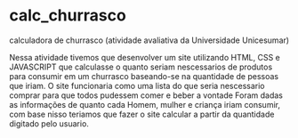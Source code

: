 # calc_churrasco
 calculadora de churrasco (atividade avaliativa da Universidade Unicesumar)
 
Nessa atividade tivemos que desenvolver um site utilizando HTML, CSS e JAVASCRIPT que calculasse o quanto seriam nescessarios de produtos para consumir em um churrasco baseando-se na quantidade de pessoas que iriam.
O site funcionaria como uma lista do que seria nescessario comprar para que todos pudessem comer e beber a vontade
Foram dadas as informações de quanto cada Homem, mulher e criança iriam consumir, com base nisso teriamos que fazer o site calcular a partir da quantidade digitado pelo usuario.
